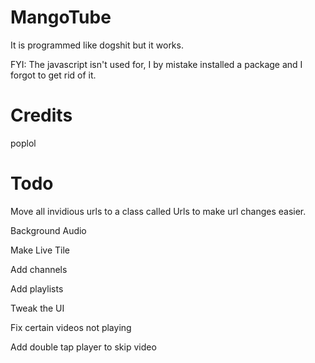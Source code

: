 # MangoTube

It is programmed like dogshit but it works.

FYI: The javascript isn't used for, I by mistake installed a package and I forgot to get rid of it.

# Credits

poplol

# Todo

Move all invidious urls to a class called Urls to make url changes easier. 

Background Audio

Make Live Tile

Add channels

Add playlists

Tweak the UI

Fix certain videos not playing

Add double tap player to skip video
